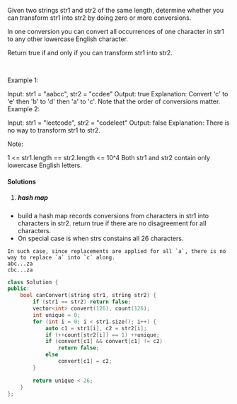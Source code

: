 Given two strings str1 and str2 of the same length, determine whether you can transform str1 into str2 by doing zero or more conversions.

In one conversion you can convert all occurrences of one character in str1 to any other lowercase English character.

Return true if and only if you can transform str1 into str2.

 

Example 1:

Input: str1 = "aabcc", str2 = "ccdee"
Output: true
Explanation: Convert 'c' to 'e' then 'b' to 'd' then 'a' to 'c'. Note that the order of conversions matter.
Example 2:

Input: str1 = "leetcode", str2 = "codeleet"
Output: false
Explanation: There is no way to transform str1 to str2.
 

Note:

1 <= str1.length == str2.length <= 10^4
Both str1 and str2 contain only lowercase English letters.

#### Solutions

1. ##### hash map

- build a hash map records conversions from characters in str1 into characters in str2. return true if there are no disagreement for all characters.
- On special case is when strs constains all 26 characters.

```
In such case, since replacements are applied for all `a`, there is no way to replace `a` into `c` along.
abc...za
cbc...za
```

```cpp
class Solution {
public:
    bool canConvert(string str1, string str2) {
        if (str1 == str2) return false;
        vector<int> convert(126), count(126);
        int unique = 0;
        for (int i = 0; i < str1.size(); i++) {
            auto c1 = str1[i], c2 = str2[i];
            if (++count[str2[i]] == 1) ++unique;
            if (convert[c1] && convert[c1] != c2)
                return false;
            else
                convert[c1] = c2;
        }

        return unique < 26;
    }
};
```